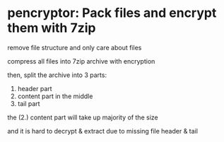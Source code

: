 
# pencryptor: Pack files and encrypt them with 7zip

remove file structure and only care about files

compress all files into 7zip archive with encryption

then, split the archive into 3 parts:

1. header part
2. content part in the middle
3. tail part

the (2.) content part will take up majority of the size

and it is hard to decrypt & extract due to missing file header & tail





